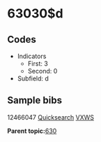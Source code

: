 # 63030$d

## Codes

-   Indicators
    -   First: 3
    -   Second: 0
-   Subfield: d

## Sample bibs

12466047 [Quicksearch](https://search.library.yale.edu/catalog/12466047) [VXWS](http://prodorbis.library.yale.edu:7014/vxws/GetHoldingsService?bibId=12466047)

**Parent topic:**[630](../../tags/630/630.md)

